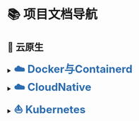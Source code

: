 # 📚 项目文档导航



## 🧬 云原生

<details>
<summary><a href="云原生/CloudNative-Docker.md#Docker" style="font-size:24px; font-weight:700; text-decoration:none; color:#2b6cb0;">☁️ Docker与Containerd</a></summary><br>
<ul>
  <li><a href="云原生/CloudNative-Docker.md#Docker" style="font-size:20px; font-weight:600; color:#2b6cb0;">Docker</a>
      <ul><br>
          <li><a href="云原生/CloudNative-Docker.md#认识Docker" style="font-size:18px; font-weight:500; color:#2b6cb0;">认识Docker</a>
              <ul><br>
                  <li><a href="云原生/CloudNative-Docker.md#为什么要用Docker" style="font-size:18px; font-weight:500; color:#2b6cb0;">为什么要用Docker</a></li><br>
                  <li><a href="云原生/CloudNative-Docker.md#Docker三大技术" style="font-size:18px; font-weight:500; color:#2b6cb0;">Docker三大技术</a>
                      <ul><br>
                          <li><a href="云原生/CloudNative-Docker.md#NameSpace" style="font-size:18px; font-weight:500; color:#2b6cb0;">NameSpace</a></li><br>
                          <li><a href="云原生/CloudNative-Docker.md#Cgroup" style="font-size:18px; font-weight:500; color:#2b6cb0;">Cgroup</a></li><br>
                          <li><a href="云原生/CloudNative-Docker.md#Union-FS" style="font-size:18px; font-weight:500; color:#2b6cb0;">Union-FS</a></li>
                      </ul>
                  </li><br>
                  <li><a href="云原生/CloudNative-Docker.md#Docker组件及其关系" style="font-size:18px; font-weight:500; color:#2b6cb0;">Docker组件及其关系</a></li><br>
                  <li><a href="云原生/CloudNative-Docker.md#容器标准" style="font-size:18px; font-weight:500; color:#2b6cb0;">容器标准</a></li><br>
                  <li><a href="云原生/CloudNative-Docker.md#Docker安装" style="font-size:18px; font-weight:500; color:#2b6cb0;">Docker安装</a></li><br>
                  <li><a href="云原生/CloudNative-Docker.md#Docker配置优化" style="font-size:18px; font-weight:500; color:#2b6cb0;">Docker配置优化</a>
                      <ul><br>
                          <li><a href="云原生/CloudNative-Docker.md#优化方法1：用空间足够的高速磁盘用来存放docker的相关数据" style="font-size:18px; font-weight:500; color:#2b6cb0;">优化方法1：用空间足够的高速磁盘用来存放docker的相关数据</a></li><br>
                          <li><a href="云原生/CloudNative-Docker.md#优化方法2：从自建仓库下载镜像" style="font-size:18px; font-weight:500; color:#2b6cb0;">优化方法2：从自建仓库下载镜像</a></li><br>
                          <li><a href="云原生/CloudNative-Docker.md#优化方法3：调整允许最多同时下载docker镜像的数量-使其性能更好" style="font-size:18px; font-weight:500; color:#2b6cb0;">优化方法3：调整允许最多同时下载docker镜像的数量-使其性能更好</a></li><br>
                          <li><a href="云原生/CloudNative-Docker.md#优化方法4：对容器中生成的日志进行约束" style="font-size:18px; font-weight:500; color:#2b6cb0;">优化方法4：对容器中生成的日志进行约束</a></li><br>
                          <li><a href="云原生/CloudNative-Docker.md#优化方法5：镜像加速-加快镜像下载速度" style="font-size:18px; font-weight:500; color:#2b6cb0;">优化方法5：镜像加速-加快镜像下载速度</a></li><br>
                          <li><a href="云原生/CloudNative-Docker.md#扩展：docker远程连接" style="font-size:18px; font-weight:500; color:#2b6cb0;">扩展：docker远程连接</a></li><br>
                          <li><a href="云原生/CloudNative-Docker.md#远程连接的实现方法1" style="font-size:18px; font-weight:500; color:#2b6cb0;">远程连接的实现方法1</a></li><br>
                          <li><a href="云原生/CloudNative-Docker.md#远程连接的实现方法2-更安全" style="font-size:18px; font-weight:500; color:#2b6cb0;">远程连接的实现方法2-更安全</a></li><br>
                          <li><a href="云原生/CloudNative-Docker.md#优化方法6：重启docker不影响容器运行" style="font-size:18px; font-weight:500; color:#2b6cb0;">优化方法6：重启docker不影响容器运行</a></li><br>
                          <li><a href="云原生/CloudNative-Docker.md#优化方法7：修改默认docker0网络的网段" style="font-size:18px; font-weight:500; color:#2b6cb0;">优化方法7：修改默认docker0网络的网段</a></li><br>
                          <li><a href="云原生/CloudNative-Docker.md#优化方法8：添加代理" style="font-size:18px; font-weight:500; color:#2b6cb0;">优化方法8：添加代理</a></li>
                      </ul>
                  </li>
              </ul>
          </li><br>
          <li><a href="云原生/CloudNative-Docker.md#Docker命令" style="font-size:18px; font-weight:500; color:#2b6cb0;">Docker命令</a>
              <ul><br>
                  <li><a href="云原生/CloudNative-Docker.md#Docker镜像管理命令" style="font-size:18px; font-weight:500; color:#2b6cb0;">Docker镜像管理命令</a>
                      <ul><br>
                          <li><a href="云原生/CloudNative-Docker.md#镜像结构和原理" style="font-size:18px; font-weight:500; color:#2b6cb0;">镜像结构和原理</a></li><br>
                          <li><a href="云原生/CloudNative-Docker.md#查看镜像" style="font-size:18px; font-weight:500; color:#2b6cb0;">查看镜像</a></li><br>
                          <li><a href="云原生/CloudNative-Docker.md#搜索镜像" style="font-size:18px; font-weight:500; color:#2b6cb0;">搜索镜像</a></li><br>
                          <li><a href="云原生/CloudNative-Docker.md#alpine介绍" style="font-size:18px; font-weight:500; color:#2b6cb0;">alpine介绍</a></li><br>
                          <li><a href="云原生/CloudNative-Docker.md#下载镜像" style="font-size:18px; font-weight:500; color:#2b6cb0;">下载镜像</a></li><br>
                          <li><a href="云原生/CloudNative-Docker.md#查看本地镜像" style="font-size:18px; font-weight:500; color:#2b6cb0;">查看本地镜像</a></li><br>
                          <li><a href="云原生/CloudNative-Docker.md#镜像导出" style="font-size:18px; font-weight:500; color:#2b6cb0;">镜像导出</a></li><br>
                          <li><a href="云原生/CloudNative-Docker.md#镜像导入" style="font-size:18px; font-weight:500; color:#2b6cb0;">镜像导入</a></li><br>
                          <li><a href="云原生/CloudNative-Docker.md#删除镜像" style="font-size:18px; font-weight:500; color:#2b6cb0;">删除镜像</a></li><br>
                          <li><a href="云原生/CloudNative-Docker.md#清理dangling状态的镜像" style="font-size:18px; font-weight:500; color:#2b6cb0;">清理dangling状态的镜像</a></li><br>
                          <li><a href="云原生/CloudNative-Docker.md#镜像打标签" style="font-size:18px; font-weight:500; color:#2b6cb0;">镜像打标签</a></li>
                      </ul>
                  </li><br>
                  <li><a href="云原生/CloudNative-Docker.md#容器操作命令" style="font-size:18px; font-weight:500; color:#2b6cb0;">容器操作命令</a>
                      <ul><br>
                          <li><a href="云原生/CloudNative-Docker.md#容器生命周期" style="font-size:18px; font-weight:500; color:#2b6cb0;">容器生命周期</a></li><br>
                          <li><a href="云原生/CloudNative-Docker.md#启动容器用法" style="font-size:18px; font-weight:500; color:#2b6cb0;">启动容器用法</a></li><br>
                          <li><a href="云原生/CloudNative-Docker.md#查看容器信息" style="font-size:18px; font-weight:500; color:#2b6cb0;">查看容器信息</a></li><br>
                          <li><a href="云原生/CloudNative-Docker.md#删除容器" style="font-size:18px; font-weight:500; color:#2b6cb0;">删除容器</a></li><br>
                          <li><a href="云原生/CloudNative-Docker.md#容器的启动和停止" style="font-size:18px; font-weight:500; color:#2b6cb0;">容器的启动和停止</a></li><br>
                          <li><a href="云原生/CloudNative-Docker.md#给正在运行的容器发信号" style="font-size:18px; font-weight:500; color:#2b6cb0;">给正在运行的容器发信号</a></li><br>
                          <li><a href="云原生/CloudNative-Docker.md#进入正在运行的容器" style="font-size:18px; font-weight:500; color:#2b6cb0;">进入正在运行的容器</a></li><br>
                          <li><a href="云原生/CloudNative-Docker.md#暴露容器端口" style="font-size:18px; font-weight:500; color:#2b6cb0;">暴露容器端口</a></li><br>
                          <li><a href="云原生/CloudNative-Docker.md#查看容器的日志" style="font-size:18px; font-weight:500; color:#2b6cb0;">查看容器的日志</a></li><br>
                          <li><a href="云原生/CloudNative-Docker.md#传递运行命令" style="font-size:18px; font-weight:500; color:#2b6cb0;">传递运行命令</a></li><br>
                          <li><a href="云原生/CloudNative-Docker.md#容器内部的hosts文件" style="font-size:18px; font-weight:500; color:#2b6cb0;">容器内部的hosts文件</a></li><br>
                          <li><a href="云原生/CloudNative-Docker.md#指定容器DNS" style="font-size:18px; font-weight:500; color:#2b6cb0;">指定容器DNS</a></li><br>
                          <li><a href="云原生/CloudNative-Docker.md#容器内和宿主机之间复制文件" style="font-size:18px; font-weight:500; color:#2b6cb0;">容器内和宿主机之间复制文件</a></li><br>
                          <li><a href="云原生/CloudNative-Docker.md#传递环境变量" style="font-size:18px; font-weight:500; color:#2b6cb0;">传递环境变量</a></li><br>
                          <li><a href="云原生/CloudNative-Docker.md#清除不再使用的数据" style="font-size:18px; font-weight:500; color:#2b6cb0;">清除不再使用的数据</a></li><br>
                          <li><a href="云原生/CloudNative-Docker.md#导出和导出容器文件系统" style="font-size:18px; font-weight:500; color:#2b6cb0;">导出和导出容器文件系统</a></li>
                      </ul>
                  </li>
              </ul>
          </li><br>
          <li><a href="云原生/CloudNative-Docker.md#Docker镜像制作" style="font-size:18px; font-weight:500; color:#2b6cb0;">Docker镜像制作</a>
              <ul><br>
                  <li><a href="云原生/CloudNative-Docker.md#Docker镜像说明" style="font-size:18px; font-weight:500; color:#2b6cb0;">Docker镜像说明</a></li><br>
                  <li><a href="云原生/CloudNative-Docker.md#将现有容器通过docker-commit手动构建镜像" style="font-size:18px; font-weight:500; color:#2b6cb0;">将现有容器通过docker-commit手动构建镜像</a></li><br>
                  <li><a href="CloudNative-Docker.md#利用DockerFile文件执行dockerbuild自动构建镜像" style="font-size:18px; font-weight:500; color:#2b6cb0;">利用DockerFile文件执行dockerbuild自动构建镜像</a></li>
              </ul>
          </li><br>
          <li><a href="云原生/CloudNative-Docker.md#容器数据管理" style="font-size:18px; font-weight:500; color:#2b6cb0;">Docker容器数据管理</a></li><br>
          <li><a href="云原生/CloudNative-Docker.md#容器网络管理" style="font-size:18px; font-weight:500; color:#2b6cb0;">容器网络管理</a></li><br>
          <li><a href="云原生/CloudNative-Docker.md#Docker-Compose单机编排" style="font-size:18px; font-weight:500; color:#2b6cb0;">Docker-Compose单机编排</a></li><br>
          <li><a href="云原生/CloudNative-Docker.md#仓库管理" style="font-size:18px; font-weight:500; color:#2b6cb0;">仓库管理</a></li>
      </ul>
  </li><br>
  <li><a href="云原生/CloudNative-Docker.md#Containerd" style="font-size:20px; font-weight:600; color:#2b6cb0;">Containerd</a>
      <ul><br>
          <li><a href="云原生/CloudNative-Docker.md#安装Containerd" style="font-size:18px; font-weight:500; color:#2b6cb0;">安装Containerd</a></li><br>
          <li><a href="云原生/CloudNative-Docker.md#基于nerdctl和buildkitd和containerd构建容器镜像" style="font-size:18px; font-weight:500; color:#2b6cb0;">基于nerdctl + buildkitd + containerd 构建容器镜像</a></li>
      </ul>
  </li><br>
</details>

<details>
<summary><a href="云原生/CloudNative-简介.md#cloudnative" style="font-size:24px; font-weight:700; text-decoration:none; color:#2b6cb0;">☁️ CloudNative</a></summary><br>
<ul>
  <li><a href="云原生/CloudNative-简介#什么是云原生-cloud-native" style="font-size:20px; font-weight:600; color:#2b6cb0;"> 什么是云原生(Cloud Native)?</a></li><br>
  <li><a href="云原生/CloudNative-简介.md#云原生的核心思想" style="font-size:20px; font-weight:600; color:#2b6cb0;"> 云原生的核心思想</a></li><br>
  <li><a href="云原生/CloudNative-简介.md#云原生的四大技术基石" style="font-size:20px; font-weight:600; color:#2b6cb0;"> 云原生的四大技术基石</a></li><br>
  <li><a href="云原生/CloudNative-简介.md#云原生的关键技术栈" style="font-size:20px; font-weight:600; color:#2b6cb0;"> 云原生的关键技术栈</a></li><br>
  <li><a href="云原生/CloudNative-简介.md#云原生的实际场景" style="font-size:20px; font-weight:600; color:#2b6cb0;"> 云原生的实际场景</a></li><br>
  <li><a href="云原生/CloudNative-简介.md#云原生的优势" style="font-size:20px; font-weight:600; color:#2b6cb0;"> 云原生的优势</a></li><br>
  <li><a href="云原生/CloudNative-简介.md#云原生官网" style="font-size:20px; font-weight:600; color:#2b6cb0;"> 云原生官网</a></li><br>
    </ul>
</details>

<details>
<summary><a href="云原生/CloudNative-Kubernetes概述.md#kubernetes" style="font-size:24px; font-weight:700; text-decoration:none; color:#2b6cb0;">⛵ Kubernetes</a></summary><br>
<ul>
  <li><a href="云原生/CloudNative-Kubernetes概述.md#kubernets逻辑架构" style="font-size:20px; font-weight:600; color:#2b6cb0;"> Kubernets逻辑架构</a></li><br>
  <li><a href="云原生/CloudNative-Kubernetes概述.md#kubernetes组件" style="font-size:20px; font-weight:600; color:#2b6cb0;"> Kubernetes组件</a></li><br>
  <li><a href="云原生/CloudNative-Kubernetes概述.md#kubernetes-版本" style="font-size:20px; font-weight:600; color:#2b6cb0;"> Kubernetes 版本</a></li><br>
  <li><a href="云原生/CloudNative-Kubernetes概述.md#kubernetes扩展接口" style="font-size:20px; font-weight:600; color:#2b6cb0;"> Kubernetes扩展接口</a></li><br>
  <li><a href="云原生/CloudNative-Kubernetes集群部署与管理.md#kubernetes集群部署" style="font-size:20px; font-weight:600; color:#2b6cb0;"> Kubernetes集群部署</a>
      <ul><br>
          <li><a href="云原生/CloudNative-Kubernetes集群部署与管理.md#基于Kubeadm和Docker部署kubernetes高可用集群" style="font-size:18px; font-weight:500; color:#2b6cb0;">基于Kubeadm和 Docker 部署 kubernetes 高可用集群</a></li><br>
          <li><a href="云原生/CloudNative-Kubernetes集群部署与管理.md#基于Kubeadm和Containerd部署Kubernetes" style="font-size:18px; font-weight:500; color:#2b6cb0;">基于Kubeadm和Containerd部署Kubernetes</a></li><br>
          <li><a href="云原生/CloudNative-Kubernetes集群部署与管理.md#二进制部署高可用k8s集群部署" style="font-size:18px; font-weight:500; color:#2b6cb0;">二进制部署高可用k8s集群部署v.1.30.x</a></li>
      </ul>
  </li><br>
  <li><a href="云原生/CloudNative-Kubernetes集群部署与管理.md#集群节点伸缩管理" style="font-size:20px; font-weight:600; color:#2b6cb0;">集群节点伸缩管理</a>
      <ul><br>
          <li><a href="云原生/CloudNative-Kubernetes集群部署与管理.md#添加Node节点" style="font-size:18px; font-weight:500; color:#2b6cb0;">添加Node节点</a></li><br>
          <li><a href="云原生/CloudNative-Kubernetes集群部署与管理s.md#添加master节点" style="font-size:18px; font-weight:500; color:#2b6cb0;">添加Master节点</a></li><br>
          <li><a href="云原生/CloudNative-Kubernetes集群部署与管理.md#删除node节点" style="font-size:18px; font-weight:500; color:#2b6cb0;">删除node节点</a></li><br>
          <li><a href="云原生/CloudNative-Kubernetes集群部署与管理.md#升级集群" style="font-size:18px; font-weight:500; color:#2b6cb0;">升级集群</a></li>
      </ul>
   </li><br>
  <li><a href="云原生/CloudNative-Kubernetes集群部署与管理#Kubectl常用命令" style="font-size:20px; font-weight:600; color:#2b6cb0;">Kubectl常用命令</a></li><br>
  <li><a href="云原生/CloudNative-etcd.md#Kubernetes—etcd" style="font-size:20px; font-weight:600; color:#2b6cb0;">Kubernetes—etcd</a>
      <ul><br>
          <li><a href="云原生/CloudNative-etcd.md#etcd简介" style="font-size:18px; font-weight:500; color:#2b6cb0;">etcd简介</a></li><br>
          <li><a href="云原生/CloudNative-etcd.md#etcd选举" style="font-size:18px; font-weight:500; color:#2b6cb0;">etcd选举</a></li><br>
          <li><a href="云原生/CloudNative-etcd.md#etcd配置优化" style="font-size:18px; font-weight:500; color:#2b6cb0;">etcd配置优化</a></li><br>
          <li><a href="云原生/CloudNative-etcd.md#etcd操作" style="font-size:18px; font-weight:500; color:#2b6cb0;">etcd操作</a></li></li><br>
          <li><a href="云原生/CloudNative-etcd.md#etcd-v3-API版本数据备份与恢复" style="font-size:18px; font-weight:500; color:#2b6cb0;">etcd v3 API版本数据备份与恢复</a></li>
      </ul>
  </li><br>
  <li><a href="云原生/CloudNative-Kubernetes资源对象和Pod资源#Kubernetes资源对象和Pod资源" style="font-size:20px; font-weight:600; color:#2b6cb0;">Kubernetes资源对象和Pod资源</a>
      <ul><br>
          <li><a href="云原生/CloudNative-Kubernetes资源对象和Pod资源.md#资源对象" style="font-size:18px; font-weight:500; color:#2b6cb0;">资源对象</a>
              <ul><br>
                  <li><a href="云原生/CloudNative-Kubernetes资源对象和Pod资源.md#Kubernetes中资源对象的分类" style="font-size:18px; font-weight:500; color:#2b6cb0;">Kubernetes中资源对象的分类</a></li><br>
                  <li><a href="云原生/CloudNative-Kubernetes资源对象和Pod资源.md#资源及其在API中的组织形式" style="font-size:18px; font-weight:500; color:#2b6cb0;">资源及其在 API 中的组织形式</a></li><br>
                  <li><a href="云原生/CloudNative-Kubernetes资源对象和Pod资源.md#访问Kubernetes-REST-API" style="font-size:18px; font-weight:500; color:#2b6cb0;">访问 Kubernetes REST API</a></li><br>
                  <li><a href="云原生/CloudNative-Kubernetes资源对象和Pod资源.md#查看资源对象的命令" style="font-size:18px; font-weight:500; color:#2b6cb0;">查看资源对象的命令</a></li></li><br>
                  <li><a href="云原生/CloudNative-Kubernetes资源对象和Pod资源.md#用代理访问访问APIServer" style="font-size:18px; font-weight:500; color:#2b6cb0;">用代理访问访问APIServer</a></li>
              </ul>
          </li><br>
          <li><a href="云原生/CloudNative-Kubernetes资源对象和Pod资源.md#资源清单格式" style="font-size:18px; font-weight:500; color:#2b6cb0;">资源清单格式</a>
              <ul><br>
                  <li><a href="云原生/CloudNative-Kubernetes资源对象和Pod资源.md#资源配置清单介绍" style="font-size:18px; font-weight:500; color:#2b6cb0;">资源配置清单介绍</a></li><br>
                  <li><a href="云原生/CloudNative-Kubernetes资源对象和Pod资源.md#apiVersion和kind" style="font-size:18px; font-weight:500; color:#2b6cb0;">apiVersion和kind</a></li><br>
                  <li><a href="云原生/CloudNative-Kubernetes资源对象和Pod资源.md#metadata嵌套字段" style="font-size:18px; font-weight:500; color:#2b6cb0;">metadata 嵌套字段</a></li><br>
                  <li><a href="云原生/CloudNative-Kubernetes资源对象和Pod资源.md#spec和status字段" style="font-size:18px; font-weight:500; color:#2b6cb0;">spec 和 status 字段</a></li></li><br>
                  <li><a href="云原生/CloudNative-Kubernetes资源对象和Pod资源.md#使用命令生成清单文件" style="font-size:18px; font-weight:500; color:#2b6cb0;">使用命令生成清单文件</a></li><br>
                  <li><a href="云原生/CloudNative-Kubernetes资源对象和Pod资源.md#基于现有资源生成清单文件" style="font-size:18px; font-weight:500; color:#2b6cb0;">基于现有资源生成清单文件</a></li><br>
                  <li><a href="云原生/CloudNative-Kubernetes资源对象和Pod资源.md#资源清单格式文档帮助Explain" style="font-size:18px; font-weight:500; color:#2b6cb0;">资源清单格式文档帮助Explain</a></li><br>
                  <li><a href="云原生/CloudNative-Kubernetes资源对象和Pod资源s.md#资源对象的管理方式" style="font-size:18px; font-weight:500; color:#2b6cb0;">资源对象的管理方式</a></li>
              </ul>
          </li><br>
          <li><a href="云原生/CloudNative-Kubernetes资源对象和Pod资源.md#名称空间" style="font-size:18px; font-weight:500; color:#2b6cb0;">名称空间</a>
              <ul><br>
                  <li><a href="云原生/CloudNative-Kubernetes资源对象和Pod资源.md#名称空间说明" style="font-size:18px; font-weight:500; color:#2b6cb0;">名称空间说明</a></li><br>
                  <li><a href="云原生/CloudNative-Kubernetes资源对象和Pod资源.md#查看名称空间及资源对象" style="font-size:18px; font-weight:500; color:#2b6cb0;">查看名称空间及资源对象</a></li><br>
                  <li><a href="云原生/CloudNative-Kubernetes资源对象和Pod资源.md#创建Namespace资源" style="font-size:18px; font-weight:500; color:#2b6cb0;">创建Namespace资源</a></li><br>
                  <li><a href="云原生/CloudNative-Kubernetes资源对象和Pod资源.md#删除Namespace资源" style="font-size:18px; font-weight:500; color:#2b6cb0;">删除Namespace资源</a></li></li><br>
                  <li><a href="云原生/CloudNative-Kubernetes资源对象和Pod资源.md#删除指定名称空间的资源" style="font-size:18px; font-weight:500; color:#2b6cb0;">删除指定名称空间的资源</a></li>
              </ul>
          </li><br>
          <li><a href="云原生/CloudNative-Kubernetes资源对象和Pod资源.md#Pod资源" style="font-size:18px; font-weight:500; color:#2b6cb0;">Pod资源</a>
              <ul><br>
                  <li><a href="云原生/CloudNative-Kubernetes资源对象和Pod资源.md#什么是Pod" style="font-size:18px; font-weight:500; color:#2b6cb0;">什么是 Pod</a></li><br>
                  <li><a href="云原生/CloudNative-Kubernetes资源对象和Pod资源.md#Pod资源基础" style="font-size:18px; font-weight:500; color:#2b6cb0;">Pod资源基础</a></li><br>
                  <li><a href="云原生/CloudNative-Kubernetes资源对象和Pod资源.md#自主式Pod" style="font-size:18px; font-weight:500; color:#2b6cb0;">自主式Pod</a></li><br>
                  <li><a href="云原生/CloudNative-Kubernetes资源对象和Pod资源.md#pod资源清单说明" style="font-size:18px; font-weight:500; color:#2b6cb0;">pod资源清单说明</a></li></li><br>
                  <li><a href="云原生/CloudNative-Kubernetes资源对象和Pod资源.md#Pod查看状态" style="font-size:18px; font-weight:500; color:#2b6cb0;">Pod查看状态</a></li><br>
                  <li><a href="云原生/CloudNative-Kubernetes资源对象和Pod资源.md#查看Pod中指定容器应用的日志" style="font-size:18px; font-weight:500; color:#2b6cb0;">查看Pod中指定容器应用的日志</a></li><br>
                  <li><a href="云原生/CloudNative-Kubernetes资源对象和Pod资源.md#进入Pod 执行命令" style="font-size:18px; font-weight:500; color:#2b6cb0;">进入Pod 执行命令</a></li><br>
                  <li><a href="云原生/CloudNative-Kubernetes资源对象和Pod资源.md#删除Pod" style="font-size:18px; font-weight:500; color:#2b6cb0;">删除 Pod</a></li><br>
                  <li><a href="云原生/CloudNative-Kubernetes资源对象和Pod资源.md#创建定制的Pod" style="font-size:18px; font-weight:500; color:#2b6cb0;">创建定制的Pod</a></li><br>
                  <li><a href="云原生/CloudNative-Kubernetes资源对象和Pod资源.md#临时容器" style="font-size:18px; font-weight:500; color:#2b6cb0;">临时容器</a></li>
              </ul>
          </li><br>
          <li><a href="云原生/CloudNative-Kubernetes资源对象和Pod资源.md#Pod工作机制" style="font-size:18px; font-weight:500; color:#2b6cb0;">Pod工作机制</a>
              <ul><br>
                  <li><a href="云原生/CloudNative-Kubernetes资源对象和Pod资源.md#Pod基本原理" style="font-size:18px; font-weight:500; color:#2b6cb0;">Pod基本原理</a></li><br>
                  <li><a href="云原生/CloudNative-Kubernetes资源对象和Pod资源.md#Pod管理机制" style="font-size:18px; font-weight:500; color:#2b6cb0;">Pod管理机制</a></li><br>
                  <li><a href="云原生/CloudNative-Kubernetes资源对象和Pod资源.md#Pod创建流程" style="font-size:18px; font-weight:500; color:#2b6cb0;">Pod创建流程</a></li><br>
                  <li><a href="云原生/CloudNative-Kubernetes资源对象和Pod资源.md#各部分角色通信方式说明" style="font-size:18px; font-weight:500; color:#2b6cb0;">各部分角色通信方式说明</a></li></li><br>
                  <li><a href="云原生/CloudNative-Kubernetes资源对象和Pod资源.md#Pod的状态详解" style="font-size:18px; font-weight:500; color:#2b6cb0;">Pod的状态详解</a></li><br>
                  <li><a href="云原生/CloudNative-Kubernetes资源对象和Pod资源.md#Pod的生命周期" style="font-size:18px; font-weight:500; color:#2b6cb0;">Pod的生命周期</a></li><br>
                  <li><a href="云原生/CloudNative-Kubernetes资源对象和Pod资源.md#关闭Pod流程" style="font-size:18px; font-weight:500; color:#2b6cb0;">关闭Pod流程</a></li><br>
                  <li><a href="云原生/CloudNative-Kubernetes资源对象和Pod资源.md#设置终止宽限期" style="font-size:18px; font-weight:500; color:#2b6cb0;">设置终止宽限期</a></li><br>
                  <li><a href="云原生/CloudNative-Kubernetes资源对象和Pod资源.md#两种钩子PostStart和PreStop" style="font-size:18px; font-weight:500; color:#2b6cb0;">两种钩子PostStart和PreStop</a></li><br>
                  <li><a href="云原生/CloudNative-Kubernetes资源对象和Pod资源.md#Pod状态" style="font-size:18px; font-weight:500; color:#2b6cb0;">Pod状态</a></li><br>
                  <li><a href="云原生/CloudNative-Kubernetes资源对象和Pod资源.md#Pod的健康状态监测" style="font-size:18px; font-weight:500; color:#2b6cb0;">Pod 的健康状态监测</a></li><br>
                  <li><a href="云原生/CloudNative-Kubernetes资源对象和Pod资源.md#pod资源限制" style="font-size:18px; font-weight:500; color:#2b6cb0;">pod资源限制</a></li><br>
                  <li><a href="云原生/CloudNative-Kubernetes资源对象和Pod资源.md#Pod安全" style="font-size:18px; font-weight:500; color:#2b6cb0;">Pod安全</a></li><br>
                  <li><a href="云原生/CloudNative-Kubernetes资源对象和Pod资源.md#Pod服务质量QoS" style="font-size:18px; font-weight:500; color:#2b6cb0;">Pod服务质量QoS</a></li><br>
                  <li><a href="云原生/CloudNative-Kubernetes资源对象和Pod资源.md#Pod设计模式" style="font-size:18px; font-weight:500; color:#2b6cb0;">Pod设计模式</a></li>
              </ul>
          </li>
      </ul>
  </li><br>
  <li><a href="云原生/CloudNative-Kubernetes工作负载.md#Kubernetes工作负载" style="font-size:20px; font-weight:600; color:#2b6cb0;">CloudNative-Kubernetes工作负载</a>
      <ul><br>
          <li><a href="云原生/CloudNative-Kubernetes工作负载.md#控制器原理" style="font-size:18px; font-weight:500; color:#2b6cb0;">控制器原理</a></li><br>
          <li><a href="云原生/CloudNative-Kubernetes工作负载.md#标签和标签选择器" style="font-size:18px; font-weight:500; color:#2b6cb0;">标签和标签选择器</a></li><br>
          <li><a href="云原生/CloudNative-Kubernetes工作负载.md#Replica-Set" style="font-size:18px; font-weight:500; color:#2b6cb0;">Replica Set</a></li><br>
          <li><a href="云原生/CloudNative-Kubernetes工作负载.md#Deployment" style="font-size:18px; font-weight:500; color:#2b6cb0;">Deployment</a></li><br>
          <li><a href="云原生/CloudNative-Kubernetes工作负载.md#DaemonSet" style="font-size:18px; font-weight:500; color:#2b6cb0;">DaemonSet</a></li><br>
          <li><a href="云原生/CloudNative-Kubernetes工作负载.md#Job" style="font-size:18px; font-weight:500; color:#2b6cb0;">Job</a></li><br>
          <li><a href="云原生/CloudNative-Kubernetes工作负载.md#CronJob" style="font-size:18px; font-weight:500; color:#2b6cb0;">CronJob</a></li>
      </ul> 
  </li><br>
  <li><a href="云原生/CloudNative-Kubernetes服务发现#Kubernetes服务发现" style="font-size:20px; font-weight:600; color:#2b6cb0;">Kubernetes服务发现</a>
      <ul><br>
          <li><a href="云原生/CloudNative-Kubernetes服务发现.md#服务访问" style="font-size:18px; font-weight:500; color:#2b6cb0;">服务访问</a>
              <ul><br>
                  <li><a href="云原生/CloudNative-Kubernetes服务发现.md#Endpoints" style="font-size:18px; font-weight:500; color:#2b6cb0;">Endpoints</a></li><br>
                  <li><a href="云原生/CloudNative-Kubernetes服务发现.md#EndpointSlice" style="font-size:18px; font-weight:500; color:#2b6cb0;">EndpointSlice</a></li><br>
                  <li><a href="云原生/CloudNative-Kubernetes服务发现.md#Service访问过程" style="font-size:18px; font-weight:500; color:#2b6cb0;">Service访问过程</a></li><br>
                  <li><a href="云原生/CloudNative-Kubernetes服务发现.md#endpoints扩展思路" style="font-size:18px; font-weight:500; color:#2b6cb0;">endpoints扩展思路</a></li><br>
                  <li><a href="云原生/CloudNative-Kubernetes服务发现.md#Service和kube-proxy关联关系" style="font-size:18px; font-weight:500; color:#2b6cb0;">Service和kube-proxy关联关系</a></li><br>
                  <li><a href="云原生/CloudNative-Kubernetes服务发现.md#Service类型" style="font-size:18px; font-weight:500; color:#2b6cb0;">Service类型</a></li>
              </ul>
          </li><br>
          <li><a href="云原生/CloudNative-Kubernetes服务发现.md#ExternalIP" style="font-size:18px; font-weight:500; color:#2b6cb0;">ExternalIP</a></li><br>
          <li><a href="云原生/CloudNative-Kubernetes服务发现.md#Service管理" style="font-size:18px; font-weight:500; color:#2b6cb0;">Service管理</a>
               <ul><br>
                  <li><a href="云原生/CloudNative-Kubernetes服务发现.md#创建Service方式说明" style="font-size:18px; font-weight:500; color:#2b6cb0;">创建Service方式说明</a></li><br>
                  <li><a href="云原生/CloudNative-Kubernetes服务发现.md#补充:Deployment.Name和Service.Name相同时会自动匹配的原理" style="font-size:18px; font-weight:500; color:#2b6cb0;">补充：Deployment.Name 和 Service.Name 相同时会自动匹配的原理</a></li><br>
                  <li><a href="云原生/CloudNative-Kubernetes服务发现.md#ClusterIP-Service实现" style="font-size:18px; font-weight:500; color:#2b6cb0;">ClusterIP Service实现</a></li><br>
                  <li><a href="云原生/CloudNative-Kubernetes服务发现.md#NodePort-Service实现" style="font-size:18px; font-weight:500; color:#2b6cb0;">NodePort Service实现</a></li><br>
                  <li><a href="云原生/CloudNative-Kubernetes服务发现.md#LoadBalancer-Service实现" style="font-size:18px; font-weight:500; color:#2b6cb0;">LoadBalancer Service实现</a></li><br>
                  <li><a href="云原生/CloudNative-Kubernetes服务发现.md#ExternalName-Service实现" style="font-size:18px; font-weight:500; color:#2b6cb0;">ExternalName Service实现</a></li><br>
                  <li><a href="云原生/CloudNative-Kubernetes服务发现.md#会话粘滞" style="font-size:18px; font-weight:500; color:#2b6cb0;">会话粘滞</a></li><br>
                  <li><a href="云原生/CloudNative-Kubernetes服务发现.md#ipvs模式" style="font-size:18px; font-weight:500; color:#2b6cb0;">ipvs模式</a></li>
              </ul>
          </li><br>
          <li><a href="云原生/CloudNative-Kubernetes服务发现.md#综合案例：Wordpress" style="font-size:18px; font-weight:500; color:#2b6cb0;">综合案例：Wordpress</a></li>
      </ul> 
  </li><br>
  <li><a href="云原生/CloudNative-Kubernetes域名解析.md#Kubernetes域名解析" style="font-size:20px; font-weight:600; color:#2b6cb0;">Kubernetes域名解析</a>
      <ul><br>
          <li><a href="云原生/CloudNative-Kubernetes域名解析.md#服务发现机制" style="font-size:18px; font-weight:500; color:#2b6cb0;">服务发现机制</a></li><br>
          <li><a href="云原生/CloudNative-Kubernetes域名解析.md#环境变量" style="font-size:18px; font-weight:500; color:#2b6cb0;">环境变量</a></li><br>
          <li><a href="云原生/CloudNative-Kubernetes域名解析.md#COREDNS" style="font-size:18px; font-weight:500; color:#2b6cb0;">COREDNS</a>
              <ul><br>
                  <li><a href="云原生/CloudNative-Kubernetes域名解析.md#CoreDNS介绍" style="font-size:18px; font-weight:500; color:#2b6cb0;">CoreDNS介绍</a></li><br>
                  <li><a href="云原生/CloudNative-Kubernetes域名解析.md#CoreDNS解析流程" style="font-size:18px; font-weight:500; color:#2b6cb0;">CoreDNS解析流程</a></li><br>
                  <li><a href="云原生/CloudNative-Kubernetes域名解析.md#CoreDNS域名解析" style="font-size:18px; font-weight:500; color:#2b6cb0;">CoreDNS域名解析</a></li><br>
                  <li><a href="云原生/CloudNative-Kubernetes域名解析.md#Service资源对应的DNS资源记录" style="font-size:18px; font-weight:500; color:#2b6cb0;">Service 资源对应的DNS资源记录</a></li><br>
                  <li><a href="云原生/CloudNative-Kubernetes域名解析.md#Pod的DNS解析策略和配置" style="font-size:18px; font-weight:500; color:#2b6cb0;">Pod的DNS解析策略和配置</a></li><br>
                  <li><a href="云原生/CloudNative-Kubernetes域名解析.md#CoreDNS配置" style="font-size:18px; font-weight:500; color:#2b6cb0;">CoreDNS配置</a></li>
              </ul>
          </li><br>
          <li><a href="云原生/CloudNative-Kubernetes域名解析.md#Headless-Service" style="font-size:18px; font-weight:500; color:#2b6cb0;">Headless Service</a></li>
      </ul> 
  </li><br>
  <li><a href="云原生/CloudNative-Kubernetes数据存储.md#Kubernetes数据存储" style="font-size:20px; font-weight:600; color:#2b6cb0;">Kubernetes数据存储</a>
     <ul><br>
          <li><a href="云原生/CloudNative-Kubernetes数据存储.md#数据存储" style="font-size:18px; font-weight:500; color:#2b6cb0;">数据存储</a></li><br>
          <li><a href="云原生/CloudNative-Kubernetes数据存储.md#Pod的存储卷Volume" style="font-size:18px; font-weight:500; color:#2b6cb0;">Pod的存储卷Volume</a></li><br>
         <li><a href="云原生/CloudNative-Kubernetes数据存储.md#emptyDir" style="font-size:18px; font-weight:500; color:#2b6cb0;">emptyDir</a></li><br>
         <li><a href="云原生/CloudNative-Kubernetes数据存储.md#hostPath" style="font-size:18px; font-weight:500; color:#2b6cb0;">hostPath</a></li><br>
         <li><a href="云原生/CloudNative-Kubernetes数据存储.md#网络共享存储" style="font-size:18px; font-weight:500; color:#2b6cb0;">网络共享存储</a></li><br>
          <li><a href="云原生/CloudNative-Kubernetes数据存储.md#PV和PVC" style="font-size:18px; font-weight:500; color:#2b6cb0;">PV和PVC</a>
              <ul><br>
                  <li><a href="云原生/CloudNative-Kubernetes数据存储.md#PV-Persistent-Volume定义" style="font-size:18px; font-weight:500; color:#2b6cb0;">PV Persistent Volume 定义</a></li><br>
                  <li><a href="云原生/CloudNative-Kubernetes数据存储.md#PVC-Persistent-Volume-Claim定义" style="font-size:18px; font-weight:500; color:#2b6cb0;">PVC Persistent Volume Claim定义</a></li><br>
                  <li><a href="云原生/CloudNative-Kubernetes数据存储.md#Pod、PV、PVC 关系" style="font-size:18px; font-weight:500; color:#2b6cb0;">Pod、PV、PVC 关系</a></li><br>
                  <li><a href="云原生/CloudNative-Kubernetes数据存储.md#PV和PVC管理" style="font-size:18px; font-weight:500; color:#2b6cb0;">PV和PVC管理</a></li>
              </ul>
          </li><br>
          <li><a href="云原生/CloudNative-Kubernetes数据存储.md#StorageClass" style="font-size:18px; font-weight:500; color:#2b6cb0;">StorageClass</a>
              <ul><br>
                  <li><a href="云原生/CloudNative-Kubernetes数据存储.md#storageClass说明" style="font-size:18px; font-weight:500; color:#2b6cb0;">storageClass说明</a></li><br>
                  <li><a href="云原生/CloudNative-Kubernetes数据存储.md#storageClass-API" style="font-size:18px; font-weight:500; color:#2b6cb0;">storageClass API</a></li><br>
                  <li><a href="云原生/CloudNative-Kubernetes数据存储.md#存储制备器" style="font-size:18px; font-weight:500; color:#2b6cb0;">存储制备器</a></li><br>
                  <li><a href="云原生/CloudNative-Kubernetes数据存储.md#Local-Volume" style="font-size:18px; font-weight:500; color:#2b6cb0;">Local Volume</a></li><br>
                  <li><a href="云原生/CloudNative-Kubernetes数据存储.md#NFS-StorageClass" style="font-size:18px; font-weight:500; color:#2b6cb0;">NFS StorageClass</a></li>
              </ul>
         </li><br>
         <li><a href="云原生/CloudNative-Kubernetes数据存储.md#CAS和OpenEBS" style="font-size:18px; font-weight:500; color:#2b6cb0;">CAS 和 OpenEBS</a>
             <ul><br>
                  <li><a href="云原生/CloudNative-Kubernetes数据存储.md#Kubernetes存储架构" style="font-size:18px; font-weight:500; color:#2b6cb0;">Kubernetes存储架构</a></li><br>
                  <li><a href="云原生/CloudNative-Kubernetes数据存储.md#CAS-Container-Attached-Storage" style="font-size:18px; font-weight:500; color:#2b6cb0;">CAS(Container Attached Storage)</a></li><br>
                  <li><a href="云原生/CloudNative-Kubernetes数据存储.md#存储制备器" style="font-size:18px; font-weight:500; color:#2b6cb0;">存储制备器</a></li><br>
                  <li><a href="云原生/CloudNative-Kubernetes数据存储.md#OpenEBS" style="font-size:18px; font-weight:500; color:#2b6cb0;">OpenEBS</a></li><br>
                  <li><a href="云原生/CloudNative-Kubernetes数据存储.md#OpenEBS-Jiva-复制卷部署" style="font-size:18px; font-weight:500; color:#2b6cb0;">OpenEBS Jiva 复制卷部署</a></li>
              </ul>
         </li>
      </ul> 
  </li><br>
  <li><a href="云原生/CloudNative-Kubernetes配置管理#Kubernetes配置管理" style="font-size:20px; font-weight:600; color:#2b6cb0;">Kubernetes配置管理</a>
      <ul><br>
          <li><a href="云原生/CloudNative-Kubernetes配置管理.md#配置说明" style="font-size:18px; font-weight:500; color:#2b6cb0;">配置说明</a></li><br>
          <li><a href="云原生/CloudNative-Kubernetes配置管理.md#ConfigMap" style="font-size:18px; font-weight:500; color:#2b6cb0;">ConfigMap</a>
              <ul><br>
                  <li><a href="云原生/CloudNative-Kubernetes数据存储.md#ConfigMap说明" style="font-size:18px; font-weight:500; color:#2b6cb0;">ConfigMap说明</a></li><br>
                  <li><a href="云原生/CloudNative-Kubernetes数据存储.md#ConfigMap创建和更新" style="font-size:18px; font-weight:500; color:#2b6cb0;">ConfigMap创建和更新</a></li><br>
                  <li><a href="云原生/CloudNative-Kubernetes数据存储.md#ConfigMap使用" style="font-size:18px; font-weight:500; color:#2b6cb0;">ConfigMap使用</a></li>
              </ul>
          </li><br>
          <li><a href="云原生/CloudNative-Kubernetes配置管理.md#ConfigMap的问题与生产中的扩展" style="font-size:18px; font-weight:500; color:#2b6cb0;">ConfigMap的问题与生产中的扩展</a></li><br>
          <li><a href="云原生/CloudNative-Kubernetes配置管理.md#Secret" style="font-size:18px; font-weight:500; color:#2b6cb0;">Secret</a>
              <ul><br>
                  <li><a href="云原生/CloudNative-Kubernetes配置管理.md#Secret介绍" style="font-size:18px; font-weight:500; color:#2b6cb0;">Secret介绍</a></li><br>
                  <li><a href="云原生/CloudNative-Kubernetes配置管理.md#Secret命令式创建" style="font-size:18px; font-weight:500; color:#2b6cb0;">Secret命令式创建</a></li><br>
                  <li><a href="云原生/CloudNative-Kubernetes配置管理.md#Secret声明式创建" style="font-size:18px; font-weight:500; color:#2b6cb0;">Secret声明式创建</a></li><br>
                  <li><a href="云原生/CloudNative-Kubernetes配置管理.md#Generic案例" style="font-size:18px; font-weight:500; color:#2b6cb0;">Generic 案例</a></li><br>
                  <li><a href="云原生/CloudNative-Kubernetes配置管理.md#TLS案例" style="font-size:18px; font-weight:500; color:#2b6cb0;">TLS案例</a></li><br>
                  <li><a href="云原生/CloudNative-Kubernetes配置管理.md#Docker-registry案例" style="font-size:18px; font-weight:500; color:#2b6cb0;">Docker-registry案例</a></li><br>
                  <li><a href="云原生/CloudNative-Kubernetes配置管理.md#External-Secrets-Operator(ESO)—Vault" style="font-size:18px; font-weight:500; color:#2b6cb0;">External Secrets Operator (ESO) — Vault</a></li>
              </ul>
          </li><br>
          <li><a href="云原生/CloudNative-Kubernetes配置管理.md#downwardAPI" style="font-size:18px; font-weight:500; color:#2b6cb0;">downwardAPI</a></li><br>
          <li><a href="云原生/CloudNative-Kubernetes配置管理.md#Projected" style="font-size:18px; font-weight:500; color:#2b6cb0;">Projected</a></li><br>
          <li><a href="云原生/CloudNative-Kubernetes配置管理.md#综合案例：使用持久卷部署WordPress和MySQL" style="font-size:18px; font-weight:500; color:#2b6cb0;">综合案例-使用持久卷部署WordPress和MySQL</a></li>
      </ul>
  </li><br>
  <li><a href="云原生/CloudNative-Kubernetes流量调度-Ingress.md#Kubernetes流量调度-Ingress" style="font-size:20px; font-weight:600; color:#2b6cb0;">Kubernetes流量调度-Ingress</a>
      <ul><br>
          <li><a href="云原生/CloudNative-Kubernetes流量调度-Ingress.md#Ingress原理" style="font-size:18px; font-weight:500; color:#2b6cb0;">Ingress原理</a></li><br>
          <li><a href="云原生/CloudNative-Kubernetes流量调度-Ingress.md#Ingress-controller常见的解决方案" style="font-size:18px; font-weight:500; color:#2b6cb0;">Ingress controller 常见的解决方案</a></li><br>
          <li><a href="云原生/CloudNative-Kubernetes流量调度-Ingress.md#Ingress-nginx-Controller安装和配置" style="font-size:18px; font-weight:500; color:#2b6cb0;">Ingress-nginx Controller 安装和配置</a></li><br>
          <li><a href="云原生/CloudNative-Kubernetes流量调度-Ingress.md#Ingress命令式实现" style="font-size:18px; font-weight:500; color:#2b6cb0;">Ingress命令式实现</a></li><br>
          <li><a href="云原生/CloudNative-Kubernetes流量调度-Ingress.md#Ingress声明式实现" style="font-size:18px; font-weight:500; color:#2b6cb0;">Ingress声明式实现</a></li><br>
          <li><a href="云原生/CloudNative-Kubernetes流量调度-Ingress.md#Ingress-Nginx实现蓝绿BlueGreen和灰度Canary发布" style="font-size:18px; font-weight:500; color:#2b6cb0;">Ingress Nginx 实现蓝绿BlueGreen 和灰度Canary 发布</a>
              <ul><br>
                  <li><a href="云原生/CloudNative-Kubernetes流量调度-Ingress.md#初始环境准备新旧两个版本应用" style="font-size:18px; font-weight:500; color:#2b6cb0;">范例：初始环境准备新旧两个版本应用</a></li><br>
                  <li><a href="云原生/CloudNative-Kubernetes流量调度-Ingress.md#蓝绿发布" style="font-size:18px; font-weight:500; color:#2b6cb0;">范例：蓝绿发布</a></li><br>
                  <li><a href="云原生/CloudNative-Kubernetes流量调度-Ingress.md#基于权重的金丝雀发布" style="font-size:18px; font-weight:500; color:#2b6cb0;">范例：基于权重的金丝雀发布</a></li><br>
                  <li><a href="云原生/CloudNative-Kubernetes流量调度-Ingress.md#基于Cookie实现金丝雀发布" style="font-size:18px; font-weight:500; color:#2b6cb0;">范例：基于Cookie实现金丝雀发布</a></li><br>
                  <li><a href="云原生/CloudNative-Kubernetes流量调度-Ingress.md#基于请求Header固定值的金丝雀发布" style="font-size:18px; font-weight:500; color:#2b6cb0;">范例：基于请求Header固定值的金丝雀发布</a></li><br>
                  <li><a href="云原生/CloudNative-Kubernetes流量调度-Ingress.md#基于请求Header精确匹配指定值的金丝雀发布" style="font-size:18px; font-weight:500; color:#2b6cb0;">范例: 基于请求 Header 精确匹配指定值的金丝雀发布</a></li><br>
                  <li><a href="云原生/CloudNative-Kubernetes流量调度-Ingress.md#基于请求Header正则表达式模式匹配的指定值的金丝雀发布" style="font-size:18px; font-weight:500; color:#2b6cb0;">范例：基于请求 Header 正则表达式模式匹配的指定值的金丝雀发布</a></li>
              </ul>
          </li>
      </ul>
  </li><br>
  <li><a href="云原生/CloudNative-Kubernete-GatewayAPI.md#Kubernetes Gateway API" style="font-size:20px; font-weight:600; color:#2b6cb0;">Kubernetes Gateway API</a>
      <ul><br>
          <li><a href="云原生/CloudNative-Kubernete-GatewayAPI.md#Gateway-API介绍" style="font-size:18px; font-weight:500; color:#2b6cb0;">Gateway API 介绍</a></li><br>
          <li><a href="云原生/CloudNative-Kubernete-GatewayAPI.md#Gateway-API-流量分发流程" style="font-size:18px; font-weight:500; color:#2b6cb0;">Gateway API 流量分发流程</a></li><br>
          <li><a href="云原生/CloudNative-Kubernete-GatewayAPI.md#Gateway-声明式实现" style="font-size:18px; font-weight:500; color:#2b6cb0;">Gateway 声明式实现</a></li><br>
          <li><a href="云原生/CloudNative-Kubernete-GatewayAPI.md#HTTPRoute-声明式实现" style="font-size:18px; font-weight:500; color:#2b6cb0;">HTTPRoute 声明式实现</a>
              <ul><br>
                  <li><a href="云原生/CloudNative-Kubernete-GatewayAPI.md#HTTPRoute-官方示例" style="font-size:18px; font-weight:500; color:#2b6cb0;">HTTPRoute 官方示例</a></li><br>
                  <li><a href="云原生/CloudNative-Kubernete-GatewayAPI.md#HTTP-redirects-and-rewrites重定向与重写" style="font-size:18px; font-weight:500; color:#2b6cb0;">HTTP redirects and rewrites ( 重定向与重写 )</a></li><br>
                  <li><a href="云原生/CloudNative-Kubernete-GatewayAPI.md#HTTP-traffic-splitting分流" style="font-size:18px; font-weight:500; color:#2b6cb0;">HTTP traffic splitting 分流</a></li><br>
                  <li><a href="云原生/CloudNative-Kubernete-GatewayAPI.md#Cross-Namespace-routing不同名称空间之间的路由 " style="font-size:18px; font-weight:500; color:#2b6cb0;">Cross-Namespace routing 不同名称空间之间的路由</a></li><br>
                  <li><a href="云原生/CloudNative-Kubernete-GatewayAPI.md#HTTP请求头部字段修改" style="font-size:18px; font-weight:500; color:#2b6cb0;">HTTP 请求头部字段修改</a></li><br>
                  <li><a href="云原生/CloudNative-Kubernete-GatewayAPI.md#HTTP响应头部字段修改" style="font-size:18px; font-weight:500; color:#2b6cb0;">HTTP 响应头部字段修改</a></li>
              </ul>
          </li><br>
          <li><a href="云原生/CloudNative-Kubernete-GatewayAPI.md#TCP-Routing" style="font-size:18px; font-weight:500; color:#2b6cb0;">TCP Routing</a></li><br>
          <li><a href="云原生/CloudNative-Kubernete-GatewayAPI.md#TLSRoute" style="font-size:18px; font-weight:500; color:#2b6cb0;">TLSRoute</a>
              <ul><br>
                  <li><a href="云原生/CloudNative-Kubernete-GatewayAPI.md#TLSRoute在Downstream端解密和Upstream端加密详解" style="font-size:18px; font-weight:500; color:#2b6cb0;">TLSRoute 在 Downstream 端解密 和 Upstream 端加密详解</a></li><br>
                  <li><a href="云原生/CloudNative-Kubernete-GatewayAPI.md#Wildcard通配符证书TLS-Listeners" style="font-size:18px; font-weight:500; color:#2b6cb0;">Wildcard(通配符证书) TLS Listeners</a></li><br>
                  <li><a href="云原生/CloudNative-Kubernete-GatewayAPI.md#跨命名空间引用证书" style="font-size:18px; font-weight:500; color:#2b6cb0;">跨命名空间引用证书</a></li><br>
                  <li><a href="云原生/CloudNative-Kubernete-GatewayAPI.md#TargetRefs-and-TLS" style="font-size:18px; font-weight:500; color:#2b6cb0;">TargetRefs and TLS</a></li>
              </ul>
          </li><br>
          <li><a href="云原生/CloudNative-Kubernete-GatewayAPI.md#实战案例" style="font-size:18px; font-weight:500; color:#2b6cb0;">实战案例</a>
              <ul><br>
                  <li><a href="云原生/CloudNative-Kubernete-GatewayAPI.md#把HTTP请求重定向为HTTPS" style="font-size:18px; font-weight:500; color:#2b6cb0;">把 HTTP 请求重定向为 HTTPS</a></li><br>
                  <li><a href="云原生/CloudNative-Kubernete-GatewayAPI.md#Gateway双向TLS认证-Mutual-TLS" style="font-size:18px; font-weight:500; color:#2b6cb0;">Gateway 双向 TLS 认证 (Mutual TLS, mTLS) </a></li>
              </ul>
          </li>
      </ul>
  </li><br>
  <li><a href="云原生/CloudNative-Kubernetes安全机制.md#Kubernetes安全机制" style="font-size:20px; font-weight:600; color:#2b6cb0;">Kubernetes安全机制</a>
      <ul><br>
          <li><a href="云原生/CloudNative-Kubernetes安全机制.md#安全体系" style="font-size:18px; font-weight:500; color:#2b6cb0;">安全体系</a></li><br>
          <li><a href="云原生/CloudNative-Kubernetes安全机制.md#认证机制" style="font-size:18px; font-weight:500; color:#2b6cb0;">认证机制</a>
              <ul><br>
                  <li><a href="云原生/CloudNative-Kubernetes安全机制.md#认证机制说明" style="font-size:18px; font-weight:500; color:#2b6cb0;">认证机制说明</a></li><br>
                  <li><a href="云原生/CloudNative-Kubernetes安全机制.md#X509客户端认证" style="font-size:18px; font-weight:500; color:#2b6cb0;">X509客户端认证</a></li><br>
                  <li><a href="云原生/CloudNative-Kubernetes安全机制.md#令牌认证" style="font-size:18px; font-weight:500; color:#2b6cb0;">令牌认证</a></li><br>
                  <li><a href="云原生/CloudNative-Kubernetes安全机制.md#Kubeconfig管理" style="font-size:18px; font-weight:500; color:#2b6cb0;">Kubeconfig管理</a></li><br>
                  <li><a href="云原生/CloudNative-Kubernetes安全机制.md#User-Account综合案例" style="font-size:18px; font-weight:500; color:#2b6cb0;">User Account 综合案例</a></li><br>
                  <li><a href="云原生/CloudNative-Kubernetes安全机制.md#Service-Account管理" style="font-size:18px; font-weight:500; color:#2b6cb0;">Service-Account管理</a></li><br>
                  <li><a href="云原生/CloudNative-Kubernetes安全机制.md#创建和使用SA账号" style="font-size:18px; font-weight:500; color:#2b6cb0;">创建和使用SA账号</a></li>
              </ul>
          </li><br>
          <li><a href="云原生/CloudNative-Kubernetes安全机制.md#授权机制" style="font-size:18px; font-weight:500; color:#2b6cb0;">授权机制</a>
              <ul><br>
                  <li><a href="云原生/CloudNative-Kubernetes安全机制.md#RBAC机制" style="font-size:18px; font-weight:500; color:#2b6cb0;">RBAC 机制</a></li><br>
                  <li><a href="云原生/CloudNative-Kubernetes安全机制.md#Role和RoleBinding组合实现" style="font-size:18px; font-weight:500; color:#2b6cb0;">Role和RoleBinding组合实现</a></li><br>
                  <li><a href="云原生/CloudNative-Kubernetes安全机制.md#ClusterRole和ClusterRoleBinding组合实现" style="font-size:18px; font-weight:500; color:#2b6cb0;">ClusterRole和ClusterRoleBinding组合实现</a></li><br>
                  <li><a href="云原生/CloudNative-Kubernetes安全机制.md#ClusterRole和RoleBingding混合组合实现" style="font-size:18px; font-weight:500; color:#2b6cb0;">ClusterRole和RoleBingding混合组合实现</a></li>
              </ul>
          </li><br>
          <li><a href="云原生/CloudNative-Kubernetes安全机制.md#图形化面板" style="font-size:18px; font-weight:500; color:#2b6cb0;">图形化面板</a>
              <ul><br>
                  <li><a href="云原生/CloudNative-Kubernetes安全机制.md#kuboard" style="font-size:18px; font-weight:500; color:#2b6cb0;">kuboard</a></li><br>
                  <li><a href="云原生/CloudNative-Kubernetes安全机制.md#KubeSphere" style="font-size:18px; font-weight:500; color:#2b6cb0;">KubeSphere</a></li>
              </ul>
          </li>
      </ul>
  </li><br>
  <li><a href="云原生/CloudNative-Kubernetes有状态服务管理#Kubernetes有状态服务管理" style="font-size:20px; font-weight:600; color:#2b6cb0;">Kubernetes有状态服务管理</a>
      <ul><br>
          <li><a href="云原生/CloudNative-Kubernetes有状态服务管理.md#StatefulSet" style="font-size:18px; font-weight:500; color:#2b6cb0;">StatefulSet</a>
              <ul><br>
                  <li><a href="云原生/CloudNative-Kubernetes有状态服务管理.md#StatefulSet机制" style="font-size:18px; font-weight:500; color:#2b6cb0;">StatefulSet机制</a></li><br>
                  <li><a href="云原生/CloudNative-Kubernetes有状态服务管理.md#案例-StatefulSet简单案例" style="font-size:18px; font-weight:500; color:#2b6cb0;">案例: StatefulSet简单案例</a></li><br>
                  <li><a href="云原生/CloudNative-Kubernetes有状态服务管理.md#案例-MySQL主从复制集群" style="font-size:18px; font-weight:500; color:#2b6cb0;">案例：MySQL 主从复制集群</a></li>
              </ul>
          </li><br>
          <li><a href="云原生/CloudNative-Kubernetes有状态服务管理.md#CRD定制资源" style="font-size:18px; font-weight:500; color:#2b6cb0;">CRD定制资源</a>
              <ul><br>
                  <li><a href="云原生/CloudNative-Kubernetes有状态服务管理.md#CRD说明" style="font-size:18px; font-weight:500; color:#2b6cb0;">CRD说明</a></li><br>
                  <li><a href="云原生/CloudNative-Kubernetes有状态服务管理.md#CRD配置解析" style="font-size:18px; font-weight:500; color:#2b6cb0;">CRD配置解析</a></li><br>
                  <li><a href="云原生/CloudNative-Kubernetes有状态服务管理.md#CRD案例" style="font-size:18px; font-weight:500; color:#2b6cb0;">CRD案例</a></li>
              </ul>
          </li><br>
          <li><a href="云原生/CloudNative-Kubernetes有状态服务管理.md#Operator" style="font-size:18px; font-weight:500; color:#2b6cb0;">Operator</a></li>
      </ul>
  </li><br>
  <li><a href="云原生/CloudNative-Kubernetes包管理Helm#Kubernetes包管理Helm" style="font-size:20px; font-weight:600; color:#2b6cb0;">Kubernetes包管理Helm</a>
      <ul><br>
          <li><a href="云原生/CloudNative-Kubernetes包管理Helm.md#Helm说明和部署" style="font-size:18px; font-weight:500; color:#2b6cb0;">Helm说明和部署</a></li><br>
          <li><a href="云原生/CloudNative-Kubernetes包管理Helm.md#Helm客户端安装" style="font-size:18px; font-weight:500; color:#2b6cb0;">Helm客户端安装</a></li><br>
          <li><a href="云原生/CloudNative-Kubernetes包管理Helm.md#Helm命令用法" style="font-size:18px; font-weight:500; color:#2b6cb0;">Helm命令用法</a></li><br>
          <li><a href="云原生/CloudNative-Kubernetes包管理Helm.md#Helm案例" style="font-size:18px; font-weight:500; color:#2b6cb0;">Helm案例</a>
              <ul><br>
                  <li><a href="云原生/CloudNative-Kubernetes包管理Helm.md#案例-部署MySQL" style="font-size:18px; font-weight:500; color:#2b6cb0;">案例-部署MySQL</a></li><br>
                  <li><a href="云原生/CloudNative-Kubernetes包管理Helm.md#案例-部署WordPress" style="font-size:18px; font-weight:500; color:#2b6cb0;">案例-部署WordPress</a></li><br>
                  <li><a href="云原生/CloudNative-Kubernetes包管理Helm.md#案例-部署Harbor" style="font-size:18px; font-weight:500; color:#2b6cb0;">案例-部署Harbor</a></li>
              </ul>
          </li><br>
          <li><a href="云原生/CloudNative-Kubernetes包管理Helm.md#自定义Chart" style="font-size:18px; font-weight:500; color:#2b6cb0;">自定义Chart</a>
              <ul><br>
                  <li><a href="云原生/CloudNative-Kubernetes包管理Helm.md#Chart目录结构" style="font-size:18px; font-weight:500; color:#2b6cb0;">Chart目录结构</a></li><br>
                  <li><a href="云原生/CloudNative-Kubernetes包管理Helm.md#常用的内置对象" style="font-size:18px; font-weight:500; color:#2b6cb0;">常用的内置对象</a></li><br>
                  <li><a href="云原生/CloudNative-Kubernetes包管理Helm.md#案例-自定义Chart实现部署升级回滚版本管理" style="font-size:18px; font-weight:500; color:#2b6cb0;">案例-自定义Chart实现部署升级回滚版本管理</a></li>
              </ul>
          </li>
      </ul>
  </li><br>
  <li><a href="云原生/CloudNative-Kubernetes网络剖析.md#Kubernetes网络剖析" style="font-size:20px; font-weight:600; color:#2b6cb0;">Kubernetes网络剖析</a>
      <ul><br>
          <li><a href="云原生/CloudNative-Kubernetes网络剖析.md#深入了解容器跨主机网络" style="font-size:18px; font-weight:500; color:#2b6cb0;">深入了解容器跨主机网络</a>
              <ul><br>
                  <li><a href="云原生/CloudNative-Kubernetes网络剖析.md#Flannel概述" style="font-size:18px; font-weight:500; color:#2b6cb0;">Flannel概述</a></li><br>
                  <li><a href="云原生/CloudNative-Kubernetes网络剖析.md#Flannel-VXLAN通信过程总结" style="font-size:18px; font-weight:500; color:#2b6cb0;">Flannel-VXLAN通信过程总结</a></li>
              </ul>
          </li><br>
          <li><a href="云原生/CloudNative-Kubernetes网络剖析.md#Kubernetes网络模型与CNI网络插件" style="font-size:18px; font-weight:500; color:#2b6cb0;">Kubernetes网络模型与CNI网络插件</a>
              <ul><br>
                  <li><a href="云原生/CloudNative-Kubernetes网络剖析.md#CNI插件的部署方式" style="font-size:18px; font-weight:500; color:#2b6cb0;">CNI插件的部署方式</a></li><br>
                  <li><a href="云原生/CloudNative-Kubernetes网络剖析.md#CNI插件的工作原理" style="font-size:18px; font-weight:500; color:#2b6cb0;">CNI插件的工作原理</a></li>
              </ul>
          </li><br>
          <li><a href="云原生/CloudNative-Kubernetes网络剖析.md#解读Kubernetes三层网络方案" style="font-size:18px; font-weight:500; color:#2b6cb0;">解读Kubernetes三层网络方案</a>
              <ul><br>
                  <li><a href="云原生/CloudNative-Kubernetes网络剖析.md#Flannel的host-gw模式" style="font-size:18px; font-weight:500; color:#2b6cb0;">Flannel的host-gw模式</a></li><br>
                  <li><a href="云原生/CloudNative-Kubernetes网络剖析.md#BGP简述" style="font-size:18px; font-weight:500; color:#2b6cb0;">BGP简述</a></li>
              </ul>
          </li>
      </ul>
  </li><br>  
  <li><a href="云原生/CloudNative-Kubernetes网络剖析.md#Kubernetes网络插件详解" style="font-size:20px; font-weight:600; color:#2b6cb0;">Kubernetes网络插件详解</a>
      <ul><br>
          <li><a href="云原生/CloudNative-Kubernetes网络剖析.md#Flannel网络插件" style="font-size:18px; font-weight:500; color:#2b6cb0;">Flannel网络插件</a>
              <ul><br>
                  <li><a href="云原生/CloudNative-Kubernetes网络剖析.md#Flannel支持的后端" style="font-size:18px; font-weight:500; color:#2b6cb0;">Flannel支持的后端</a></li><br>
                  <li><a href="云原生/CloudNative-Kubernetes网络剖析.md#Flannel更改后端网络模式" style="font-size:18px; font-weight:500; color:#2b6cb0;">Flannel更改后端网络模式</a></li>
              </ul>
          </li><br>
          <li><a href="云原生/CloudNative-Kubernetes网络剖析.md#Calico网络插件" style="font-size:18px; font-weight:500; color:#2b6cb0;">Calico网络插件</a>
              <ul><br>
                  <li><a href="云原生/CloudNative-Kubernetes网络剖析.md#calico简介" style="font-size:18px; font-weight:500; color:#2b6cb0;">calico简介</a></li><br>
                  <li><a href="云原生/CloudNative-Kubernetes网络剖析.md#Calico系统组件" style="font-size:18px; font-weight:500; color:#2b6cb0;">Calico 系统组件</a></li><br>
                  <li><a href="云原生/CloudNative-Kubernetes网络剖析.md#隧道模型Overlay" style="font-size:18px; font-weight:500; color:#2b6cb0;">隧道模型Overlay</a></li><br>
                  <li><a href="云原生/CloudNative-Kubernetes网络剖析.md#路由模型Underlay" style="font-size:18px; font-weight:500; color:#2b6cb0;">路由模型Underlay</a></li><br>
                  <li><a href="云原生/CloudNative-Kubernetes网络剖析.md#混合模型" style="font-size:18px; font-weight:500; color:#2b6cb0;">混合模型</a></li><br>
                  <li><a href="云原生/CloudNative-Kubernetes网络剖析.md#部署calico插件" style="font-size:18px; font-weight:500; color:#2b6cb0;">部署calico插件</a></li><br>
                  <li><a href="云原生/CloudNative-Kubernetes网络剖析.md#ippool-crd" style="font-size:18px; font-weight:500; color:#2b6cb0;">ippool-crd</a></li><br>
                  <li><a href="云原生/CloudNative-Kubernetes网络剖析.md#calico部署" style="font-size:18px; font-weight:500; color:#2b6cb0;">calico部署</a></li><br>
                  <li><a href="云原生/CloudNative-Kubernetes网络剖析.md#路由模式分析" style="font-size:18px; font-weight:500; color:#2b6cb0;">路由模式分析</a></li><br>
                  <li><a href="云原生/CloudNative-Kubernetes网络剖析.md#calico切换模式" style="font-size:18px; font-weight:500; color:#2b6cb0;">calico切换模式</a></li><br>
                  <li><a href="云原生/CloudNative-Kubernetes网络剖析.md#BGP-Peering" style="font-size:18px; font-weight:500; color:#2b6cb0;">BGP-Peering</a></li><br>
                  <li><a href="云原生/CloudNative-Kubernetes网络剖析.md#配置Route-Reflector模式" style="font-size:18px; font-weight:500; color:#2b6cb0;">配置Route-Reflector模式</a></li>
              </ul>
          </li><br>
          <li><a href="云原生/CloudNative-Kubernetes网络剖析.md#Cilium网络插件" style="font-size:18px; font-weight:500; color:#2b6cb0;">Cilium网络插件</a></li><br>
          <li><a href="云原生/CloudNative-Kubernetes网络剖析.md#NetWork-Policy" style="font-size:18px; font-weight:500; color:#2b6cb0;">NetWork-Policy</a>
              <ul><br>
                  <li><a href="云原生/CloudNative-Kubernetes网络剖析.md#NetWork-Policy简介" style="font-size:18px; font-weight:500; color:#2b6cb0;">NetWork-Policy简介</a></li><br>
                  <li><a href="云原生/CloudNative-Kubernetes网络剖析.md#Network-Policy的功能" style="font-size:18px; font-weight:500; color:#2b6cb0;">Network-Policy的功能</a></li><br>
                  <li><a href="云原生/CloudNative-Kubernetes网络剖析.md#Network-Policy的生效机制" style="font-size:18px; font-weight:500; color:#2b6cb0;">Network-Policy的生效机制</a></li><br>
                  <li><a href="云原生/CloudNative-Kubernetes网络剖析.md#Network-Policy资源规范" style="font-size:18px; font-weight:500; color:#2b6cb0;">Network-Policy资源规范</a></li><br>
                  <li><a href="云原生/CloudNative-Kubernetes网络剖析.md#Network-Policy资源示例" style="font-size:18px; font-weight:500; color:#2b6cb0;">Network-Policy资源示例</a></li>
              </ul>
          </li>
      </ul>
  </li><br>
  <li><a href="云原生/CloudNative-Kubernetes-指标流水线#Kubernetes 指标流水线" style="font-size:20px; font-weight:600; color:#2b6cb0;">Kubernetes 指标流水线</a>
      <ul><br>
          <li><a href="云原生/CloudNative-Kubernetes-指标流水线.md#资源指标" style="font-size:18px; font-weight:500; color:#2b6cb0;">资源指标</a></li><br>
          <li><a href="云原生/CloudNative-Kubernetes-指标流水线.md#核心指标流水线和自定义指标流水线" style="font-size:18px; font-weight:500; color:#2b6cb0;">核心指标流水线和自定义指标流水线</a>
              <ul><br>
                  <li><a href="云原生/CloudNative-Kubernetes-指标流水线.md#Metrics-Server" style="font-size:18px; font-weight:500; color:#2b6cb0;">Metrics-Server</a></li><br>
                  <li><a href="云原生/CloudNative-Kubernetes-指标流水线.md#核心指标流水线Core-Metrics-Pipeline定义" style="font-size:18px; font-weight:500; color:#2b6cb0;">核心指标流水线Core-Metrics-Pipeline定义</a></li><br>
                  <li><a href="云原生/CloudNative-Kubernetes-指标流水线.md#自定义指标流水线Custom-Metrics-Pipeline" style="font-size:18px; font-weight:500; color:#2b6cb0;">自定义指标流水线Custom-Metrics-Pipeline</a></li><br>
                  <li><a href="云原生/CloudNative-Kubernetes-指标流水线.md#kube-state-metrics" style="font-size:18px; font-weight:500; color:#2b6cb0;">kube-state-metrics</a></li>
              </ul>
          </li><br>
          <li><a href="云原生/CloudNative-Kubernetes-指标流水线.md#Kubernetes-API-Aggregation-Layer工作机制" style="font-size:18px; font-weight:500; color:#2b6cb0;">Kubernetes-API-Aggregation-Layer工作机制</a>
              <ul><br>
                  <li><a href="云原生/CloudNative-Kubernetes-指标流水线.md#工作流程说明" style="font-size:18px; font-weight:500; color:#2b6cb0;">工作流程说明</a></li><br>
                  <li><a href="云原生/CloudNative-Kubernetes-指标流水线.md#场景举例-以Metrics-Server为例" style="font-size:18px; font-weight:500; color:#2b6cb0;">场景举例-以Metrics-Server为例</a></li><br>
                  <li><a href="云原生/CloudNative-Kubernetes-指标流水线.md#Prometheus-Adapter" style="font-size:18px; font-weight:500; color:#2b6cb0;">Prometheus-Adapter</a></li><br>
                  <li><a href="云原生/CloudNative-Kubernetes-指标流水线.md#APIService资源类型" style="font-size:18px; font-weight:500; color:#2b6cb0;">APIService资源类型</a></li>
              </ul>
          </li><br>
          <li><a href="云原生/CloudNative-Kubernetes-指标流水线.md#Prometheus部署至Kubernetes" style="font-size:18px; font-weight:500; color:#2b6cb0;">Prometheus部署至Kubernetes</a>
              <ul><br>
                  <li><a href="云原生/CloudNative-Kubernetes-指标流水线.md#Prometheus为什么能服务发现Kubernetes的apiServer" style="font-size:18px; font-weight:500; color:#2b6cb0;">Prometheus为什么能服务发现Kubernetes的apiServer</a></li><br>
                  <li><a href="云原生/CloudNative-Kubernetes-指标流水线.md#Prometheus在Kubernetes中抓取目标的完整流程" style="font-size:18px; font-weight:500; color:#2b6cb0;">Prometheus在Kubernetes中抓取目标的完整流程</a></li>
              </ul>
          </li><br>
          <li><a href="云原生/CloudNative-Kubernetes-指标流水线.md#Prometheus-Adapter" style="font-size:18px; font-weight:500; color:#2b6cb0;">Prometheus-Adapter</a>
              <ul><br>
                  <li><a href="云原生/CloudNative-Kubernetes-指标流水线.md#manifest方式部署Prometheus-Adapter" style="font-size:18px; font-weight:500; color:#2b6cb0;">manifest方式部署Prometheus-Adapter</a></li><br>
                  <li><a href="云原生/CloudNative-Kubernetes-指标流水线.md#Helm方式部署Prometheus-Adapter" style="font-size:18px; font-weight:500; color:#2b6cb0;">Helm方式部署Prometheus Adapter</a></li><br>
                  <li><a href="云原生/CloudNative-Kubernetes-指标流水线.md#Prometheus-Adapter与自定义指标的使用逻辑" style="font-size:18px; font-weight:500; color:#2b6cb0;">Prometheus-Adapter与自定义指标的使用逻辑</a></li><br>
                  <li><a href="云原生/CloudNative-Kubernetes-指标流水线.md#Prometheus-Adapter的rules配置详解" style="font-size:18px; font-weight:500; color:#2b6cb0;">Prometheus-Adapter的rules配置详解</a></li><br>
                  <li><a href="云原生/CloudNative-Kubernetes-指标流水线.md#Prometheus-Adapter的配置文件中rules规则段中Go模板语法占位符详解" style="font-size:18px; font-weight:500; color:#2b6cb0;">Prometheus-Adapter的配置文件中rules规则段中Go模板语法占位符详解</a></li><br>
                  <li><a href="云原生/CloudNative-Kubernetes-指标流水线.md#对于Prometheus-adapter转换后的Kubernetes-API类型的指标的请求方式" style="font-size:18px; font-weight:500; color:#2b6cb0;">对于Prometheus-adapter转换后的Kubernetes-API类型的指标的请求方式</a></li><br>
                  <li><a href="云原生/CloudNative-Kubernetes-指标流水线.md#对自定义指标进行测试" style="font-size:18px; font-weight:500; color:#2b6cb0;">对自定义指标进行测试</a></li>
              </ul>
          </li><br>
          <li><a href="云原生/CloudNative-Kubernetes-指标流水线.md#HPA" style="font-size:18px; font-weight:500; color:#2b6cb0;">HPA</a>
              <ul><br>
                  <li><a href="云原生/CloudNative-Kubernetes-指标流水线.md#动态伸缩控制器类型" style="font-size:18px; font-weight:500; color:#2b6cb0;">动态伸缩控制器类型</a></li><br>
                  <li><a href="云原生/CloudNative-Kubernetes-指标流水线.md#HPA控制器简介" style="font-size:18px; font-weight:500; color:#2b6cb0;">HPA控制器简介</a></li><br>
                  <li><a href="云原生/CloudNative-Kubernetes-指标流水线.md#kube-controller-manager的启动参数调优示例" style="font-size:18px; font-weight:500; color:#2b6cb0;">kube-controller-manager的启动参数调优示例</a></li><br>
                  <li><a href="云原生/CloudNative-Kubernetes-指标流水线.md#HPA命令基础" style="font-size:18px; font-weight:500; color:#2b6cb0;">HPA命令基础</a></li><br>
                  <li><a href="云原生/CloudNative-Kubernetes-指标流水线.md#查看HPA" style="font-size:18px; font-weight:500; color:#2b6cb0;">查看HPA</a></li><br>
                  <li><a href="云原生/CloudNative-Kubernetes-指标流水线.md#HPA的清单结构和字段说明" style="font-size:18px; font-weight:500; color:#2b6cb0;">HPA的清单结构和字段说明</a></li>
              </ul>
          </li><br>
          <li><a href="云原生/CloudNative-Kubernetes-指标流水线.md#VPA" style="font-size:18px; font-weight:500; color:#2b6cb0;">VPA</a>
              <ul><br>
                  <li><a href="云原生/CloudNative-Kubernetes-指标流水线.md#HAP和VPA的应用对比" style="font-size:18px; font-weight:500; color:#2b6cb0;">HAP和VPA的应用对比</a></li><br>
                  <li><a href="云原生/CloudNative-Kubernetes-指标流水线.md#实际应用案例" style="font-size:18px; font-weight:500; color:#2b6cb0;">实际应用案例</a></li><br>
                  <li><a href="云原生/CloudNative-Kubernetes-指标流水线.md#Java应用自动调参与VPA配置建议表" style="font-size:18px; font-weight:500; color:#2b6cb0;">Java应用自动调参与VPA配置建议表</a></li>
              </ul>
          </li><br>
          <li><a href="云原生/CloudNative-Kubernetes-指标流水线.md#各类服务监控" style="font-size:18px; font-weight:500; color:#2b6cb0;">各类服务监控</a>
              <ul><br>
                  <li><a href="云原生/CloudNative-Kubernetes-指标流水线.md#harbor" style="font-size:18px; font-weight:500; color:#2b6cb0;">harbor</a></li><br>
                  <li><a href="云原生/CloudNative-Kubernetes-指标流水线.md#gitlab" style="font-size:18px; font-weight:500; color:#2b6cb0;">Gitlab</a></li>
              </ul>
          </li>
      </ul>
  </li><br>
  <li><a href="云原生/CloudNative-Kubernetes.md#Kubernetes调度框架" style="font-size:20px; font-weight:600; color:#2b6cb0;">Kubernetes调度框架</a>
      <ul><br>
          <li><a href="云原生/CloudNative-Kubernetes集群部署与管理.md#Kubernetes的资源模型与资源管理" style="font-size:18px; font-weight:500; color:#2b6cb0;">Kubernetes的资源模型与资源管理</a>
              <ul><br>
                  <li><a href="云原生/CloudNative-Kubernetes-指标流水线.md#Kubernetes的资源模型" style="font-size:18px; font-weight:500; color:#2b6cb0;">Kubernetes的资源模型</a></li><br>
                  <li><a href="云原生/CloudNative-Kubernetes-指标流水线.md#Kubernetes的QoS模型" style="font-size:18px; font-weight:500; color:#2b6cb0;">Kubernetes的QoS模型</a></li>
              </ul>
          </li><br>
          <li><a href="云原生/CloudNative-Kubernetes集群部署与管理s.md#Kubernetes默认调度器" style="font-size:18px; font-weight:500; color:#2b6cb0;">Kubernetes默认调度器</a>
              <ul><br>
                  <li><a href="云原生/CloudNative-Kubernetes-指标流水线.md#Kubernetes的默认调度器default-scheduler" style="font-size:18px; font-weight:500; color:#2b6cb0;">Kubernetes的默认调度器default-scheduler</a></li><br>
                  <li><a href="云原生/CloudNative-Kubernetes-指标流水线.md#Scheduler的可扩展性" style="font-size:18px; font-weight:500; color:#2b6cb0;">Scheduler的可扩展性</a></li>
              </ul>
          </li><br>
          <li><a href="云原生/CloudNative-Kubernetes集群部署与管理.md#Kubernetes默认调度器调度策略解析" style="font-size:18px; font-weight:500; color:#2b6cb0;">Kubernetes默认调度器调度策略解析</a>
              <ul><br>
                  <li><a href="云原生/CloudNative-Kubernetes-指标流水线.md#Predicates阶段" style="font-size:18px; font-weight:500; color:#2b6cb0;">Predicates阶段</a></li><br>
                  <li><a href="云原生/CloudNative-Kubernetes-指标流水线.md#Priorities阶段" style="font-size:18px; font-weight:500; color:#2b6cb0;">Priorities阶段</a></li>
              </ul>
          </li><br>
          <li><a href="云原生/CloudNative-Kubernetes集群部署与管理.md#Kubernetes默认调度器的优先级和抢占机制" style="font-size:18px; font-weight:500; color:#2b6cb0;">Kubernetes默认调度器的优先级和抢占机制</a>
              <ul><br>
                  <li><a href="云原生/CloudNative-Kubernetes-指标流水线.md#Kubernetes调度器里的抢占机制" style="font-size:18px; font-weight:500; color:#2b6cb0;">Kubernetes调度器里的抢占机制</a></li>
              </ul>
          </li><br>
          <li><a href="云原生/CloudNative-Kubernetes集群部署与管理.md#Kubernetes-GPU管理与Device-Plugin机制" style="font-size:18px; font-weight:500; color:#2b6cb0;">Kubernetes-GPU管理与Device-Plugin机制</a></li><br>
          <li><a href="云原生/CloudNative-Kubernetes集群部署与管理.md#Kubernetes中的Affinity-Secheduling" style="font-size:18px; font-weight:500; color:#2b6cb0;">Kubernetes中的Affinity-Secheduling</a>
              <ul><br>
                  <li><a href="云原生/CloudNative-Kubernetes-指标流水线.md#Node-Affinity" style="font-size:18px; font-weight:500; color:#2b6cb0;">Node-Affinity</a></li><br>
                  <li><a href="云原生/CloudNative-Kubernetes-指标流水线.md#Pod-Affinity和Anti-Affinity" style="font-size:18px; font-weight:500; color:#2b6cb0;">Pod-Affinity和Anti-Affinity</a></li><br>
                  <li><a href="云原生/CloudNative-Kubernetes-指标流水线.md#Pod-Topology-Spread-Constraint" style="font-size:18px; font-weight:500; color:#2b6cb0;">Pod-Topology-Spread-Constraint</a></li><br>
                  <li><a href="云原生/CloudNative-Kubernetes-指标流水线.md#Taints与Tolerations" style="font-size:18px; font-weight:500; color:#2b6cb0;">Taints与Tolerations</a></li>
              </ul>
          </li>
      </ul>
  </li><br>
  <li><a href="云原生/CloudNative-实际生产案例-业务迁移.md#实际生产案例—业务迁移" style="font-size:20px; font-weight:600; color:#2b6cb0;">实际生产案例—业务迁移</a>
      <ul><br>
          <li><a href="云原生/CloudNative-实际生产案例-业务迁移.md#业务容器化案例之一：业务规划及镜像分层构建" style="font-size:18px; font-weight:500; color:#2b6cb0;">业务容器化案例之一：业务规划及镜像分层构建</a></li><br>
          <li><a href="云原生/CloudNative-实际生产案例-业务迁移.md#业务容器化案例之二：Nginx+Tomcat+NFS实现动静分离" style="font-size:18px; font-weight:500; color:#2b6cb0;">业务容器化案例之二：Nginx+Tomcat+NFS实现动静分离</a></li><br>
          <li><a href="云原生/CloudNative-实际生产案例-业务迁移.md#业务容器化案例之三：PV与PVC及zookeeper" style="font-size:18px; font-weight:500; color:#2b6cb0;">业务容器化案例之三：PV与PVC及zookeeper</a></li><br>
          <li><a href="云原生/CloudNative-实际生产案例-业务迁移.md#业务容器化案例之四：Redis-Cluster—StatefulSet" style="font-size:18px; font-weight:500; color:#2b6cb0;">业务容器化案例之四：Redis-Cluster—StatefulSet</a></li><br>
          <li><a href="云原生/CloudNative-实际生产案例-业务迁移.md#业务容器化案例之五：MySQL一主多从" style="font-size:18px; font-weight:500; color:#2b6cb0;">业务容器化案例之五：MySQL一主多从</a></li><br>
          <li><a href="云原生/CloudNative-实际生产案例-业务迁移.md#业务容器化案例之六：Java应用-Jenkins" style="font-size:18px; font-weight:500; color:#2b6cb0;">业务容器化案例之六：Java应用-Jenkins</a></li><br>
          <li><a href="云原生/CloudNative-实际生产案例-业务迁移.md#业务容器化案例之七：dubbo微服务" style="font-size:18px; font-weight:500; color:#2b6cb0;">业务容器化案例之七：dubbo微服务</a></li>
      </ul>
  </li><br>
  <li><a href="云原生/CloudNative-velero架构及备份流程.md#velero架构及备份流程" style="font-size:20px; font-weight:600; color:#2b6cb0;">velero架构及备份流程</a>
      <ul><br>
          <li><a href="云原生/CloudNative-velero架构及备份流程.md#Velero简介" style="font-size:18px; font-weight:500; color:#2b6cb0;">Velero简介</a></li><br>
          <li><a href="云原生/CloudNative-velero架构及备份流程.md#Velero与etcd快照备份的区别" style="font-size:18px; font-weight:500; color:#2b6cb0;">Velero与etcd快照备份的区别</a></li><br>
          <li><a href="云原生/CloudNative-velero架构及备份流程.md#Velero整体架构及备份流程" style="font-size:18px; font-weight:500; color:#2b6cb0;">Velero整体架构及备份流程</a>
              <ul><br>
                  <li><a href="云原生/CloudNative-velero架构及备份流程.md#备份流程" style="font-size:18px; font-weight:500; color:#2b6cb0;">备份流程</a></li><br>
                  <li><a href="云原生/CloudNative-velero架构及备份流程.md#部署环境" style="font-size:18px; font-weight:500; color:#2b6cb0;">部署环境</a></li><br>
                  <li><a href="云原生/CloudNative-velero架构及备份流程.md#部署minio" style="font-size:18px; font-weight:500; color:#2b6cb0;">部署minio</a></li><br>
                  <li><a href="云原生/CloudNative-velero架构及备份流程.md#部署Velero" style="font-size:18px; font-weight:500; color:#2b6cb0;">部署Velero</a></li><br>
                  <li><a href="云原生/CloudNative-velero架构及备份流程.md#配置Velero认证环境" style="font-size:18px; font-weight:500; color:#2b6cb0;">配置Velero认证环境</a></li><br>
                  <li><a href="云原生/CloudNative-velero架构及备份流程.md#对default-ns进行备份" style="font-size:18px; font-weight:500; color:#2b6cb0;">对default-ns进行备份</a></li><br>
                  <li><a href="云原生/CloudNative-velero架构及备份流程.md#删除Pod并验证数据恢复" style="font-size:18px; font-weight:500; color:#2b6cb0;">删除Pod并验证数据恢复</a></li><br>
                  <li><a href="云原生/CloudNative-velero架构及备份流程.md#备份指定资源对象" style="font-size:18px; font-weight:500; color:#2b6cb0;">备份指定资源对象</a></li><br>
                  <li><a href="云原生/CloudNative-velero架构及备份流程.md#批量备份所有namespace" style="font-size:18px; font-weight:500; color:#2b6cb0;">批量备份所有namespace</a></li>
              </ul>
          </li><br>
          <li><a href="云原生/CloudNative-velero架构及备份流程.md#使用Velero实现Kubernetes集群迁移的完整实战流程" style="font-size:18px; font-weight:500; color:#2b6cb0;">使用Velero实现Kubernetes集群迁移的完整实战流程</a></li>
      </ul>
  </li><br>
</details>





